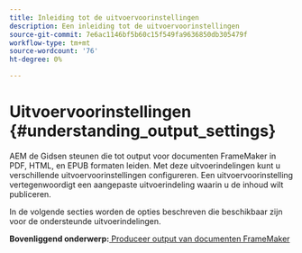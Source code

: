 ```yaml
---
title: Inleiding tot de uitvoervoorinstellingen
description: Een inleiding tot de uitvoervoorinstellingen
source-git-commit: 7e6ac1146bf5b60c15f549fa9636850db305479f
workflow-type: tm+mt
source-wordcount: '76'
ht-degree: 0%

---
```



# Uitvoervoorinstellingen {#understanding_output_settings}

AEM de Gidsen steunen die tot output voor documenten FrameMaker in PDF, HTML, en EPUB formaten leiden. Met deze uitvoerindelingen kunt u verschillende uitvoervoorinstellingen configureren. Een uitvoervoorinstelling vertegenwoordigt een aangepaste uitvoerindeling waarin u de inhoud wilt publiceren.

In de volgende secties worden de opties beschreven die beschikbaar zijn voor de ondersteunde uitvoerindelingen.

**Bovenliggend onderwerp:**[ Produceer output van documenten FrameMaker](fm-output-generatation.md)

